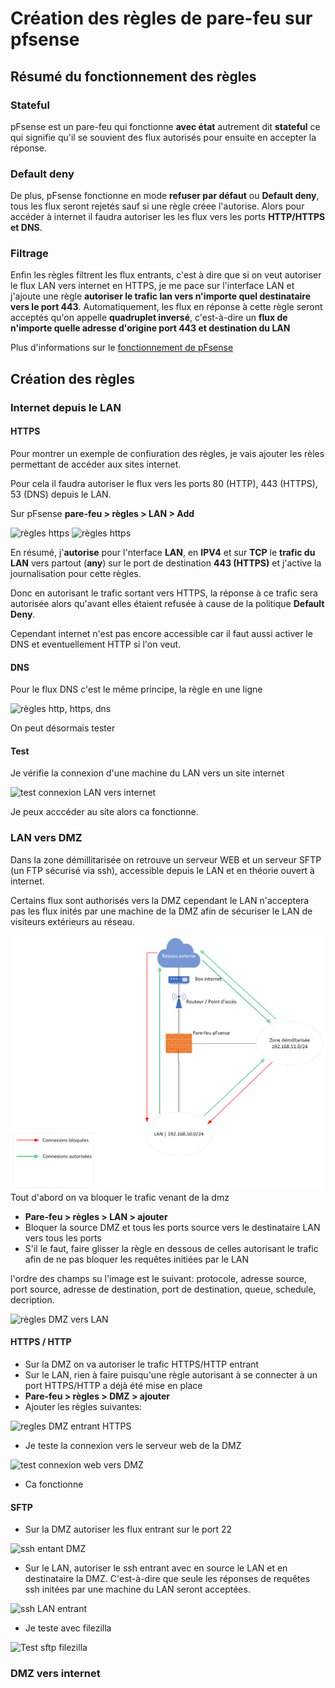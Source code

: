 # Création des règles de pare-feu sur pfsense

## Résumé du fonctionnement des règles

### Stateful
pFsense est un pare-feu qui fonctionne **avec état** autrement dit **stateful** ce qui signifie qu'il se souvient des flux autorisés pour ensuite en accepter la réponse. 

### Default deny
De plus, pFsense fonctionne en mode **refuser par défaut** ou **Default deny**, tous les flux seront rejetés sauf si une règle créee l'autorise.
Alors pour accéder à internet il faudra autoriser les les flux vers les ports **HTTP/HTTPS et DNS**.

### Filtrage
Enfin les règles filtrent les flux entrants,  c'est à dire que si on veut autoriser le flux LAN vers internet en HTTPS, je me pace sur l'interface LAN et j'ajoute une règle **autoriser le trafic lan vers n'importe quel destinataire vers le port 443**.
Automatiquement, les flux en réponse à cette règle seront acceptés qu'on appelle **quadruplet inversé**, c'est-à-dire un **flux de n'importe quelle adresse d'origine port 443 et destination du LAN**

Plus d'informations sur le [fonctionnement de pFsense](https://docs.netgate.com/pfsense/en/latest/firewall/rule-methodology.html)

## Création des règles 

### Internet depuis le LAN

#### HTTPS

Pour montrer un exemple de confiuration des règles, je vais ajouter les rèles permettant de accéder aux sites internet.

Pour cela il faudra autoriser le flux vers les ports 80 (HTTP), 443 (HTTPS), 53 (DNS) depuis le LAN.

Sur pFsense **pare-feu > règles > LAN > Add**

![règles https](https://raw.githubusercontent.com/1Tyron140/doc/main/images/pfsense/rule_https_lan.PNG)
![règles https](https://raw.githubusercontent.com/1Tyron140/doc/main/images/pfsense/rule_https_lan_2.PNG)

En résumé, j'**autorise** pour l'nterface **LAN**, en **IPV4** et sur **TCP**  le **trafic du LAN** vers partout (**any**) sur le port de destination **443 (HTTPS)** et j'active la journalisation pour cette règles.

Donc en autorisant le trafic sortant vers HTTPS, la réponse à ce trafic sera autorisée alors qu'avant elles étaient refusée à cause de la politique **Default Deny**.

Cependant internet n'est pas encore accessible car il faut aussi activer le DNS et eventuellement HTTP si l'on veut.

#### DNS 

Pour le flux DNS c'est le même principe, la règle en une ligne

![règles http, https, dns](https://raw.githubusercontent.com/1Tyron140/doc/main/images/pfsense/rules_lan_http_dns.PNG)

On peut désormais tester

#### Test 

Je vérifie la connexion d'une machine du LAN vers un site internet

![test connexion LAN vers internet](https://raw.githubusercontent.com/1Tyron140/doc/main/images/pfsense/lan_vers_internet.PNG)

Je peux acccéder au site alors ca fonctionne.

### LAN vers DMZ

Dans la zone démillitarisée on retrouve un serveur WEB et un serveur SFTP (un FTP sécurisé via ssh), accessible depuis le LAN et en théorie ouvert à internet. 

Certains flux sont authorisés vers la DMZ cependant le LAN n'acceptera pas les flux inités par une machine de la DMZ afin de sécuriser le LAN de visiteurs extérieurs au réseau.

![schéma des flux du réseau](https://raw.githubusercontent.com/1Tyron140/doc/main/images/pfsense/diagramme_deploiement.png)
Tout d'abord on va bloquer le trafic venant de la dmz

* **Pare-feu > règles > LAN > ajouter**
* Bloquer la source DMZ et tous les ports source vers le destinataire LAN vers tous les ports
* S'il le faut, faire glisser la règle en dessous de celles autorisant le trafic afin de ne pas bloquer les requêtes initiées par le LAN

l'ordre des champs su l'image est le suivant: protocole, adresse source, port source, adresse de destination, port de destination, queue, schedule, decription.

![ règles DMZ vers LAN](https://raw.githubusercontent.com/1Tyron140/doc/main/images/pfsense/rules_lan_dmz.PNG)



#### HTTPS / HTTP

* Sur la DMZ on va autoriser le trafic HTTPS/HTTP entrant
* Sur le LAN, rien à faire puisqu'une règle autorisant à se connecter à un port HTTPS/HTTP a déjà été mise en place
* **Pare-feu > règles > DMZ > ajouter**
* Ajouter les règles suivantes:

![regles DMZ entrant HTTPS](https://raw.githubusercontent.com/1Tyron140/doc/main/images/pfsense/rules_vers_dmz.PNG)

* Je teste la connexion vers le serveur web de la DMZ

![test connexion web vers DMZ](https://raw.githubusercontent.com/1Tyron140/doc/main/images/pfsense/test_srv_web_dmz.PNG)

* Ca fonctionne

#### SFTP

* Sur la DMZ autoriser les flux entrant sur le port 22

![ssh entant DMZ](https://raw.githubusercontent.com/1Tyron140/doc/main/images/pfsense/rules_dmz_ssh_entrant.PNG)

* Sur le LAN, autoriser le ssh entrant avec en source le LAN et en destinataire la DMZ. C'est-à-dire que seule les réponses de requêtes ssh initées par une machine du LAN seront acceptées.

![ssh LAN entrant](https://raw.githubusercontent.com/1Tyron140/doc/main/images/pfsense/rule_lan_dmz_ssh.PNG)

* Je teste avec filezilla

![Test sftp filezilla](https://raw.githubusercontent.com/1Tyron140/doc/main/images/pfsense/test_sftp_srv_dmz.PNG)

### DMZ vers internet


